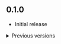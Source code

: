 ## 0.1.0

- Initial release

<details >
<summary>Previous versions</summary>

## 0.0.1+3

- Removed unnecesary components

## 0.0.1+2

- Fixed README error

## 0.0.1+1

- Minor update

## 0.0.1

- Initial release

</details>